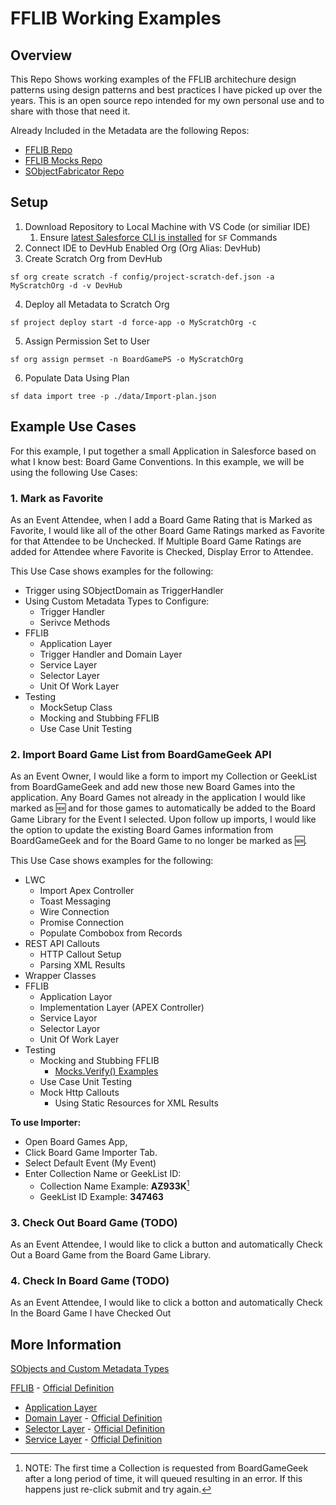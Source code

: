 # FFLIB Working Examples

## Overview

This Repo Shows working examples of the FFLIB architechure design patterns using design patterns and best practices I have picked up over the years. This is an open source repo intended for my own personal use and to share with those that need it.

Already Included in the Metadata are the following Repos:
- [FFLIB Repo](/force-app/main/default/classes/FFLIB%20Base%20Classes/FFLIB_COMMON)
- [FFLIB Mocks Repo](/force-app/main/default/classes/FFLIB%20Base%20Classes/APEX_MOCKS) 
- [SObjectFabricator Repo](/force-app/main/default/classes/FFLIB%20Base%20Classes/SOBJECT_FABRICATOR)

## Setup

1. Download Repository to Local Machine with VS Code (or similiar IDE)
   1. Ensure [latest Salesforce CLI is installed](https://developer.salesforce.com/docs/atlas.en-us.sfdx_setup.meta/sfdx_setup/sfdx_setup_install_cli.htm) for `SF` Commands
1. Connect IDE to DevHub Enabled Org (Org Alias: DevHub)
1. Create Scratch Org from DevHub 
```
sf org create scratch -f config/project-scratch-def.json -a MyScratchOrg -d -v DevHub
```
4. Deploy all Metadata to Scratch Org
```
sf project deploy start -d force-app -o MyScratchOrg -c
```
5. Assign Permission Set to User
```
sf org assign permset -n BoardGamePS -o MyScratchOrg
```
6. Populate Data Using Plan
```
sf data import tree -p ./data/Import-plan.json
```

## Example Use Cases

For this example, I put together a small Application in Salesforce based on what I know best: Board Game Conventions. In this example, we will be using the following Use Cases:

### 1. Mark as Favorite

As an Event Attendee, when I add a Board Game Rating that is Marked as Favorite, I would like all of the other Board Game Ratings marked as Favorite for that Attendee to be Unchecked.
If Multiple Board Game Ratings are added for Attendee where Favorite is Checked, Display Error to Attendee.

This Use Case shows examples for the following:
- Trigger using SObjectDomain as TriggerHandler
- Using Custom Metadata Types to Configure:
    - Trigger Handler
    - Serivce Methods
- FFLIB
    - Application Layer
    - Trigger Handler and Domain Layer
    - Service Layer
    - Selector Layer
    - Unit Of Work Layer
- Testing
     - MockSetup Class
     - Mocking and Stubbing FFLIB
     - Use Case Unit Testing

### 2. Import Board Game List from BoardGameGeek API

As an Event Owner, I would like a form to import my Collection or GeekList from BoardGameGeek and add new those new Board Games into the application. 
Any Board Games not already in the application I would like marked as 🆕 and for those games to automatically be added to the Board Game Library for the Event I selected. 
Upon follow up imports, I would like the option to update the existing Board Games information from BoardGameGeek and for the Board Game to no longer be marked as 🆕.

This Use Case shows examples for the following:
- LWC
     - Import Apex Controller
     - Toast Messaging
     - Wire Connection
     - Promise Connection
     - Populate Combobox from Records
- REST API Callouts
     - HTTP Callout Setup
     - Parsing XML Results
- Wrapper Classes
- FFLIB
     - Application Layor
     - Implementation Layer (APEX Controller)
     - Service Layor
     - Selector Layor
     - Unit Of Work Layer
- Testing
     - Mocking and Stubbing FFLIB
          - [Mocks.Verify() Examples](/force-app/main/default/classes/FFLIB/Services/README.md#mocksverify-example-quick-reference)
     - Use Case Unit Testing
     - Mock Http Callouts
          - Using Static Resources for XML Results

**To use Importer:** 
- Open Board Games App, 
- Click Board Game Importer Tab. 
- Select Default Event (My Event)
- Enter Collection Name or GeekList ID:
     - Collection Name Example: __AZ933K__[^1]
     - GeekList ID Example:     __347463__

[^1]: NOTE: The first time a Collection is requested from BoardGameGeek after a long period of time, it will queued resulting in an error. If this happens just re-click submit and try again. 

### 3. Check Out Board Game (TODO)

As an Event Attendee, I would like to click a button and automatically Check Out a Board Game from the Board Game Library.

### 4. Check In Board Game (TODO)

As an Event Attendee, I would like to click a botton and automatically Check In the Board Game I have Checked Out

## More Information

[SObjects and Custom Metadata Types](/force-app/main/default/objects)

[FFLIB](/force-app/main/default/classes/FFLIB) - [Official Definition](https://fflib.dev/docs)
- [Application Layer](/force-app/main/default/classes/FFLIB/Application)
- [Domain Layer](/force-app/main/default/classes/FFLIB/Domains)  - [Official Definition](https://fflib.dev/docs/domain-layer/overview)
- [Selector Layer](/force-app/main/default/classes/FFLIB/Selectors) - [Official Definition](https://fflib.dev/docs/selector-layer/overview)
- [Service Layer](/force-app/main/default/classes/FFLIB/Services) - [Official Definition](https://fflib.dev/docs/service-layer/overview)


